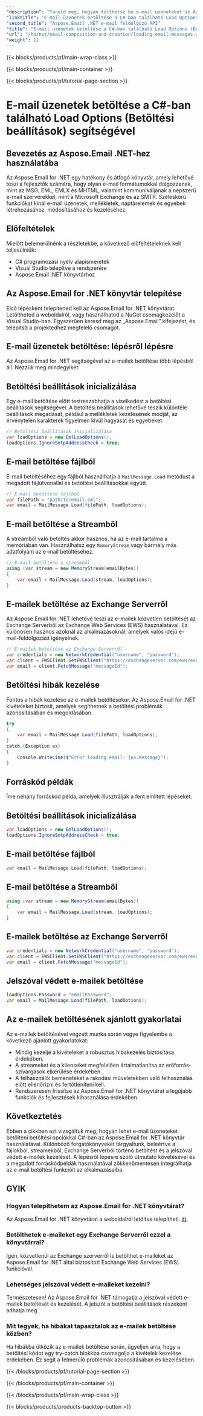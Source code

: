 ```yaml
---
"description": "Tanuld meg, hogyan tölthetsz be e-mail üzeneteket az Aspose.Email for .NET segítségével C#-ban. Fedezz fel lépésről lépésre útmutatót és forráskód példákat a hatékony e-mail kezeléshez."
"linktitle": "E-mail üzenetek betöltése a C#-ban található Load Options (Betöltési beállítások) segítségével"
"second_title": "Aspose.Email .NET e-mail feldolgozó API"
"title": "E-mail üzenetek betöltése a C#-ban található Load Options (Betöltési beállítások) segítségével"
"url": "/hu/net/email-composition-and-creation/loading-email-messages-with-load-options-in-csharp/"
"weight": 11
---
```


{{< blocks/products/pf/main-wrap-class >}}

{{< blocks/products/pf/main-container >}}

{{< blocks/products/pf/tutorial-page-section >}}

# E-mail üzenetek betöltése a C#-ban található Load Options (Betöltési beállítások) segítségével


## Bevezetés az Aspose.Email .NET-hez használatába

Az Aspose.Email for .NET egy hatékony és átfogó könyvtár, amely lehetővé teszi a fejlesztők számára, hogy olyan e-mail formátumokkal dolgozzanak, mint az MSG, EML, EMLX és MHTML, valamint kommunikáljanak a népszerű e-mail szerverekkel, mint a Microsoft Exchange és az SMTP. Széleskörű funkciókat kínál e-mail üzenetek, mellékletek, naptárelemek és egyebek létrehozásához, módosításához és kezeléséhez.

## Előfeltételek

Mielőtt belemerülnénk a részletekbe, a következő előfeltételeknek kell teljesülniük:

- C# programozási nyelv alapismeretek
- Visual Studio telepítve a rendszerére
- Aspose.Email .NET könyvtárhoz

## Az Aspose.Email for .NET könyvtár telepítése

Első lépésként telepítened kell az Aspose.Email for .NET könyvtárat. Letöltheted a weboldalról, vagy használhatod a NuGet csomagkezelőt a Visual Studio-ban. Egyszerűen keresd meg az „Aspose.Email” kifejezést, és telepítsd a projektedhez megfelelő csomagot.

## E-mail üzenetek betöltése: lépésről lépésre

Az Aspose.Email for .NET segítségével az e-mailek betöltése több lépésből áll. Nézzük meg mindegyiket:

## Betöltési beállítások inicializálása

Egy e-mail betöltése előtt testreszabhatja a viselkedést a betöltési beállítások segítségével. A betöltési beállítások lehetővé teszik különféle beállítások megadását, például a mellékletek kezelésének módját, az érvénytelen karakterek figyelmen kívül hagyását és egyebeket.

```csharp
// Betöltési beállítások inicializálása
var loadOptions = new EmlLoadOptions();
loadOptions.IgnoreSmtpAddressCheck = true;
```

## E-mail betöltése fájlból

E-mail betöltéséhez egy fájlból használhatja a `MailMessage.Load` metódust a megadott fájlútvonallal és betöltési beállításokkal együtt.

```csharp
// E-mail betöltése fájlból
var filePath = "path/to/email.eml";
var email = MailMessage.Load(filePath, loadOptions);
```

## E-mail betöltése a Streamből

A streamből való betöltés akkor hasznos, ha az e-mail tartalma a memóriában van. Használhatsz egy `MemoryStream` vagy bármely más adatfolyam az e-mail betöltéséhez.

```csharp
// E-mail betöltése a streamből
using (var stream = new MemoryStream(emailBytes))
{
    var email = MailMessage.Load(stream, loadOptions);
}
```

## E-mailek betöltése az Exchange Serverről

Az Aspose.Email for .NET lehetővé teszi az e-mailek közvetlen betöltését az Exchange Serverből az Exchange Web Services (EWS) használatával. Ez különösen hasznos azoknál az alkalmazásoknál, amelyek valós idejű e-mail-feldolgozást igényelnek.

```csharp
// E-mailek betöltése az Exchange Serverről
var credentials = new NetworkCredential("username", "password");
var client = EWSClient.GetEWSClient("https://exchangeserver.com/ews/exchange.asmx", hitelesítő adatok);
var email = client.FetchMessage("messageId");
```

## Betöltési hibák kezelése

Fontos a hibák kezelése az e-mailek betöltésekor. Az Aspose.Email for .NET kivételeket biztosít, amelyek segíthetnek a betöltési problémák azonosításában és megoldásában.

```csharp
try
{
    var email = MailMessage.Load(filePath, loadOptions);
}
catch (Exception ex)
{
    Console.WriteLine($"Error loading email: {ex.Message}");
}
```

## Forráskód példák

Íme néhány forráskód példa, amelyek illusztrálják a fent említett lépéseket:

## Betöltési beállítások inicializálása

```csharp
var loadOptions = new EmlLoadOptions();
loadOptions.IgnoreSmtpAddressCheck = true;
```

## E-mail betöltése fájlból

```csharp
var email = MailMessage.Load(filePath, loadOptions);
```

## E-mail betöltése a Streamből

```csharp
using (var stream = new MemoryStream(emailBytes))
{
    var email = MailMessage.Load(stream, loadOptions);
}
```

## E-mailek betöltése az Exchange Serverről

```csharp
var credentials = new NetworkCredential("username", "password");
var client = EWSClient.GetEWSClient("https://exchangeserver.com/ews/exchange.asmx", hitelesítő adatok);
var email = client.FetchMessage("messageId");
```

## Jelszóval védett e-mailek betöltése

```csharp
loadOptions.Password = "emailPassword";
var email = MailMessage.Load(filePath, loadOptions);
```

## Az e-mailek betöltésének ajánlott gyakorlatai

Az e-mailek betöltésével végzett munka során vegye figyelembe a következő ajánlott gyakorlatokat:

- Mindig kezelje a kivételeket a robusztus hibakezelés biztosítása érdekében.
- A streameket és a klienseket megfelelően ártalmatlanítsa az erőforrás-szivárgások elkerülése érdekében.
- A felhasználói bemeneteket a rakodási műveletekben való felhasználás előtt ellenőrizni és fertőtleníteni kell.
- Rendszeresen frissítse az Aspose.Email for .NET könyvtárat a legújabb funkciók és fejlesztések kihasználása érdekében.

## Következtetés

Ebben a cikkben azt vizsgáltuk meg, hogyan lehet e-mail üzeneteket betölteni betöltési opciókkal C#-ban az Aspose.Email for .NET könyvtár használatával. Különböző forgatókönyveket tárgyaltunk, beleértve a fájlokból, streamekből, Exchange Serverből történő betöltést és a jelszóval védett e-mailek kezelését. A lépésről lépésre szóló útmutató követésével és a megadott forráskódpéldák használatával zökkenőmentesen integrálhatja az e-mail betöltési funkcióit az alkalmazásaiba.

## GYIK

### Hogyan telepíthetem az Aspose.Email for .NET könyvtárat?

Az Aspose.Email for .NET könyvtárat a weboldalról letöltve telepítheti. [itt](https://releases.aspose.com/email/net).

### Betölthetek e-maileket egy Exchange Serverről ezzel a könyvtárral?

Igen, közvetlenül az Exchange szerverről is betölthet e-maileket az Aspose.Email for .NET által biztosított Exchange Web Services (EWS) funkcióval.

### Lehetséges jelszóval védett e-maileket kezelni?

Természetesen! Az Aspose.Email for .NET támogatja a jelszóval védett e-mailek betöltését és kezelését. A jelszót a betöltési beállítások részeként adhatja meg.

### Mit tegyek, ha hibákat tapasztalok az e-mailek betöltése közben?

Ha hibákba ütközik az e-mailek betöltése során, ügyeljen arra, hogy a betöltési kódot egy try-catch blokkba csomagolja a kivételek kezelése érdekében. Ez segít a felmerülő problémák azonosításában és kezelésében.

{{< /blocks/products/pf/tutorial-page-section >}}

{{< /blocks/products/pf/main-container >}}

{{< /blocks/products/pf/main-wrap-class >}}

{{< blocks/products/products-backtop-button >}}